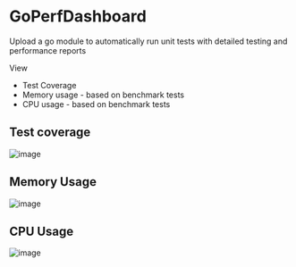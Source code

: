 # GoPerfDashboard

Upload a go module to automatically run unit tests with detailed testing and performance reports

View
- Test Coverage
- Memory usage - based on benchmark tests
- CPU usage - based on benchmark tests

## Test coverage
![image](https://user-images.githubusercontent.com/98064546/169572295-f53ceeb8-572d-469c-a731-2f48241327f7.png)

## Memory Usage
![image](https://user-images.githubusercontent.com/98064546/169572500-f6631de7-5420-4f3e-ad89-96f03c5e5c76.png)

## CPU Usage
![image](https://user-images.githubusercontent.com/98064546/169572722-cb141b10-c995-4008-9b0f-3a516bea51d2.png)

